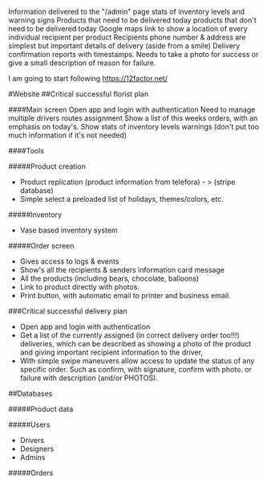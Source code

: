 Information delivered to the "/admin" page
stats of inventory levels and warning signs
Products that need to be delivered today
products that don't need to be delivered today
Google maps link to show a location of every individual recipient per product
Recipients phone number & address are simplest but important details of delivery (aside from a smile)
Delivery confirmation reports with timestamps. Needs to take a photo for success or give a small description of reason
for failure.

I am going to start following https://12factor.net/

#Website
##Critical successful florist plan

####Main screen 
Open app and login with authentication
Need to manage multiple drivers routes assignment
Show a list of this weeks orders, with an emphasis on today's.
Show stats of inventory levels warnings (don't put too much information if it's not needed)

####Tools 

#####Product creation
* Product replication (product information from telefora) - > (stripe database)
* Simple select a preloaded list of holidays, themes/colors, etc.

#####Inventory
* Vase based inventory system


#####Order screen
* Gives access to logs & events
* Show's all the recipients & senders information
card message
* All the products (including bears, chocolate, balloons)
* Link to product directly with photos.
* Print button, with automatic email to printer and business email.


###Critical successful delivery plan

* Open app and login with authentication
* Get a list of the currently assigned (in correct delivery order too!!!) deliveries, which can be described as showing 
a photo of the product and giving important recipient information to the driver,
* With simple swipe maneuvers allow access to update the status of any specific order. Such as confirm, with signature, 
confirm with photo. or failure with description (and/or PHOTOS).

##Databases

#####Product data

#####Users
* Drivers
* Designers
* Admins

#####Orders

